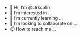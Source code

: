 - 👋 Hi, I’m @clrkcblln
- 👀 I’m interested in ...
- 🌱 I’m currently learning ...
- 💞️ I’m looking to collaborate on ...
- 📫 How to reach me ...

<!---
clrkcblln/clrkcblln is a ✨ special ✨ repository because its `README.md` (this file) appears on your GitHub profile.
You can click the Preview link to take a look at your changes.
--->
